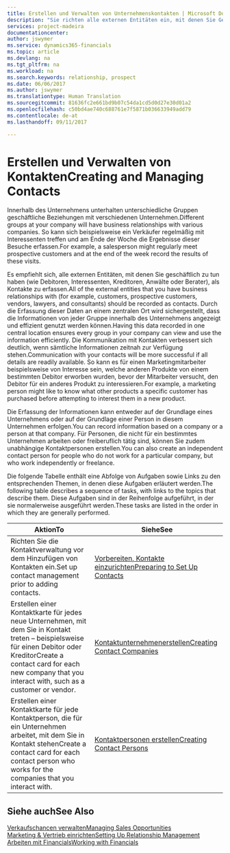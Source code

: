```yaml
---
title: Erstellen und Verwalten von Unternehmenskontakten | Microsoft Docs
description: "Sie richten alle externen Entitäten ein, mit denen Sie Geschäftsbeziehungen haben (wie Debitoren, Interessenten, Kreditoren und Berater)."
services: project-madeira
documentationcenter: 
author: jswymer
ms.service: dynamics365-financials
ms.topic: article
ms.devlang: na
ms.tgt_pltfrm: na
ms.workload: na
ms.search.keywords: relationship, prospect
ms.date: 06/06/2017
ms.author: jswymer
ms.translationtype: Human Translation
ms.sourcegitcommit: 81636fc2e661bd9b07c54da1cd5d0d27e30d01a2
ms.openlocfilehash: c50bd4ae740c688761e7f5871b036633949add79
ms.contentlocale: de-at
ms.lasthandoff: 09/11/2017

---
```

# <a name="creating-and-managing-contacts"></a><span data-ttu-id="eaca2-103">Erstellen und Verwalten von Kontakten</span><span class="sxs-lookup"><span data-stu-id="eaca2-103">Creating and Managing Contacts</span></span>
<span data-ttu-id="eaca2-104">Innerhalb des Unternehmens unterhalten unterschiedliche Gruppen geschäftliche Beziehungen mit verschiedenen Unternehmen.</span><span class="sxs-lookup"><span data-stu-id="eaca2-104">Different groups at your company will have business relationships with various companies.</span></span> <span data-ttu-id="eaca2-105">So kann sich beispielsweise ein Verkäufer regelmäßig mit Interessenten treffen und am Ende der Woche die Ergebnisse dieser Besuche erfassen.</span><span class="sxs-lookup"><span data-stu-id="eaca2-105">For example, a salesperson might regularly meet prospective customers and at the end of the week record the results of these visits.</span></span>

<span data-ttu-id="eaca2-106">Es empfiehlt sich, alle externen Entitäten, mit denen Sie geschäftlich zu tun haben (wie Debitoren, Interessenten, Kreditoren, Anwälte oder Berater), als Kontakte zu erfassen.</span><span class="sxs-lookup"><span data-stu-id="eaca2-106">All of the external entities that you have business relationships with (for example, customers, prospective customers, vendors, lawyers, and consultants) should be recorded as contacts.</span></span> <span data-ttu-id="eaca2-107">Durch die Erfassung dieser Daten an einem zentralen Ort wird sichergestellt, dass die Informationen von jeder Gruppe innerhalb des Unternehmens angezeigt und effizient genutzt werden können.</span><span class="sxs-lookup"><span data-stu-id="eaca2-107">Having this data recorded in one central location ensures every group in your company can view and use the information efficiently.</span></span> <span data-ttu-id="eaca2-108">Die Kommunikation mit Kontakten verbessert sich deutlich, wenn sämtliche Informationen zeitnah zur Verfügung stehen.</span><span class="sxs-lookup"><span data-stu-id="eaca2-108">Communication with your contacts will be more successful if all details are readily available.</span></span> <span data-ttu-id="eaca2-109">So kann es für einen Marketingmitarbeiter beispielsweise von Interesse sein, welche anderen Produkte von einem bestimmten Debitor erworben wurden, bevor der Mitarbeiter versucht, den Debitor für ein anderes Produkt zu interessieren.</span><span class="sxs-lookup"><span data-stu-id="eaca2-109">For example, a marketing person might like to know what other products a specific customer has purchased before attempting to interest them in a new product.</span></span>

<span data-ttu-id="eaca2-110">Die Erfassung der Informationen kann entweder auf der Grundlage eines Unternehmens oder auf der Grundlage einer Person in diesem Unternehmen erfolgen.</span><span class="sxs-lookup"><span data-stu-id="eaca2-110">You can record information based on a company or a person at that company.</span></span> <span data-ttu-id="eaca2-111">Für Personen, die nicht für ein bestimmtes Unternehmen arbeiten oder freiberuflich tätig sind, können Sie zudem unabhängige Kontaktpersonen erstellen.</span><span class="sxs-lookup"><span data-stu-id="eaca2-111">You can also create an independent contact person for people who do not work for a particular company, but who work independently or freelance.</span></span>

<span data-ttu-id="eaca2-112">Die folgende Tabelle enthält eine Abfolge von Aufgaben sowie Links zu den entsprechenden Themen, in denen diese Aufgaben erläutert werden.</span><span class="sxs-lookup"><span data-stu-id="eaca2-112">The following table describes a sequence of tasks, with links to the topics that describe them.</span></span> <span data-ttu-id="eaca2-113">Diese Aufgaben sind in der Reihenfolge aufgeführt, in der sie normalerweise ausgeführt werden.</span><span class="sxs-lookup"><span data-stu-id="eaca2-113">These tasks are listed in the order in which they are generally performed.</span></span>

| <span data-ttu-id="eaca2-114">Aktion</span><span class="sxs-lookup"><span data-stu-id="eaca2-114">To</span></span> | <span data-ttu-id="eaca2-115">Siehe</span><span class="sxs-lookup"><span data-stu-id="eaca2-115">See</span></span> |
| --- | --- |
| <span data-ttu-id="eaca2-116">Richten Sie die Kontaktverwaltung vor dem Hinzufügen von Kontakten ein.</span><span class="sxs-lookup"><span data-stu-id="eaca2-116">Set up contact management prior to adding contacts.</span></span> |[<span data-ttu-id="eaca2-117">Vorbereiten, Kontakte einzurichten</span><span class="sxs-lookup"><span data-stu-id="eaca2-117">Preparing to Set Up Contacts</span></span>](marketing-setup-contacts.md) |
| <span data-ttu-id="eaca2-118">Erstellen einer Kontaktkarte für jedes neue Unternehmen, mit dem Sie in Kontakt treten – beispielsweise für einen Debitor oder Kreditor</span><span class="sxs-lookup"><span data-stu-id="eaca2-118">Create a contact card for each new company that you interact with, such as a customer or vendor.</span></span> |[<span data-ttu-id="eaca2-119">Kontaktunternehmenerstellen</span><span class="sxs-lookup"><span data-stu-id="eaca2-119">Creating Contact Companies</span></span>](marketing-create-contact-companies.md) |
| <span data-ttu-id="eaca2-120">Erstellen einer Kontaktkarte für jede Kontaktperson, die für ein Unternehmen arbeitet, mit dem Sie in Kontakt stehen</span><span class="sxs-lookup"><span data-stu-id="eaca2-120">Create a contact card for each contact person who works for the companies that you interact with.</span></span> |[<span data-ttu-id="eaca2-121">Kontaktpersonen erstellen</span><span class="sxs-lookup"><span data-stu-id="eaca2-121">Creating Contact Persons</span></span>](marketing-create-contact-persons.md) |

## <a name="see-also"></a><span data-ttu-id="eaca2-122">Siehe auch</span><span class="sxs-lookup"><span data-stu-id="eaca2-122">See Also</span></span>
[<span data-ttu-id="eaca2-123">Verkaufschancen verwalten</span><span class="sxs-lookup"><span data-stu-id="eaca2-123">Managing Sales Opportunities</span></span>](marketing-manage-sales-opportunities.md)  
[<span data-ttu-id="eaca2-124">Marketing & Vertrieb einrichten</span><span class="sxs-lookup"><span data-stu-id="eaca2-124">Setting Up Relationship Management</span></span>](marketing-setup-marketing.md)  
[<span data-ttu-id="eaca2-125">Arbeiten mit Financials</span><span class="sxs-lookup"><span data-stu-id="eaca2-125">Working with Financials</span></span>](ui-work-product.md)  

